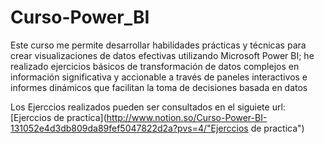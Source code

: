 # Curso-Power_BI
<p>Este curso me permite desarrollar habilidades prácticas y técnicas 
  para crear visualizaciones de datos efectivas utilizando Microsoft Power BI; 
  he realizado ejercicios básicos de transformación de datos complejos 
  en información significativa y accionable a través de paneles interactivos 
  e informes dinámicos que facilitan la toma de decisiones basada en datos</p>

  Los Ejerccios realizados pueden ser consultados en el siguiete url: 
  [Ejerccios de practica](http://www.notion.so/Curso-Power-BI-131052e4d3db809da89fef5047822d2a?pvs=4/"Ejerccios de practica")
